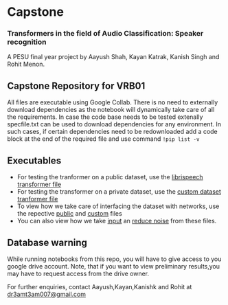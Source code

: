# Capstone
### Transformers in the field of Audio Classification: Speaker recognition
A PESU final year project by Aayush Shah, Kayan Katrak, Kanish Singh and Rohit Menon.

## Capstone Repository for VRB01

All files are executable using Google Collab. There is no need to externally download dependencies as the notebook will dynamically take care of all the requirements.
In case the code base needs to be tested extenally specfile.txt can be used to download dependencies for any environment.
 In such cases, if certain dependencies need to be redownloaded add a code block at the end of the required file and use command `!pip list -v`
 
 ## Executables
- For testing the tranformer on a public dataset, use the [librispeech transformer file](Tranformer_librispeech.ipynb)
- For testing the transformer on a private dataset, use the [custom dataset tranformer file](Tranformer_ourdataset.ipynb)
- To view how we take care of interfacing the dataset with networks, use the repective [public](Datasethandling_librispeech.ipynb) and [custom](Datasethandling_ourspeech.ipynb) files
- You can also view how we take [input](VoiceInput.ipynb) an [reduce noise](noisereduce.ipynb) from these files.

## Database warning
While running notebooks from this repo, you will have to give access to you google drive account. Note, that if you want to view preliminary results,you may have to request access from the drive owner.

For further enquiries, contact Aayush,Kayan,Kanishk and Rohit at dr3amt3am007@gmail.com

 
